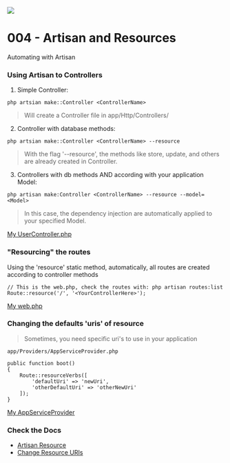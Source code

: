 ![](https://camo.githubusercontent.com/c4b3056564d4d97f40afa08cffefa26c2a695316/68747470733a2f2f7265732e636c6f7564696e6172792e636f6d2f6474666276766b79702f696d6167652f75706c6f61642f76313536363333313337372f6c61726176656c2d6c6f676f6c6f636b75702d636d796b2d7265642e737667)

# 004 - Artisan and Resources

Automating with Artisan

### Using Artisan to Controllers

1. Simple Controller:
```
php artsian make::Controller <ControllerName>
```

> Will create a Controller file in app/Http/Controllers/

2. Controller with database methods:
```
php artsian make::Controller <ControllerName> --resource
```

> With the flag '--resource', the methods like store, update, and others are already created in Controller.

3. Controllers with db methods AND according with your application Model:
```
php artisan make:Controller <ControllerName> --resource --model=<Model>
```

> In this case, the dependency injection are automatically applied to your specified Model.

[My UserController.php](https://github.com/g4br-4d3v/laravel-study/blob/master/004/app/Http/Controllers/Form/UserController.php)

### "Resourcing" the routes

Using the 'resource' static method, automatically, all routes are created according to controller methods

```
// This is the web.php, check the routes with: php artisan routes:list
Route::resource('/', '<YourControllerHere>');
```

[My web.php](https://github.com/g4br-4d3v/laravel-study/blob/master/004/routes/web.php)

### Changing the defaults 'uris' of resource

> Sometimes, you need specific uri's to use in your application


```
app/Providers/AppServiceProvider.php

public function boot()
{ 
    Route::resourceVerbs([
        'defaultUri' => 'newUri',
        'otherDefaultUri' => 'otherNewUri'
    ]);
}
```

[My AppServiceProvider](https://github.com/g4br-4d3v/laravel-study/blob/master/004/app/Providers/AppServiceProvider.php)

### Check the Docs
* [Artisan Resource](https://laravel.com/docs/7.x/controllers#resource-controllers)
* [Change Resource URIs](https://laravel.com/docs/7.x/controllers#restful-localizing-resource-uris)
